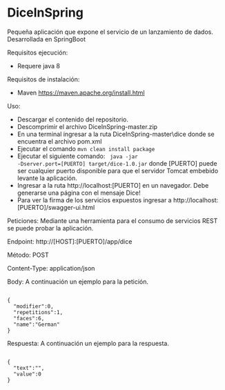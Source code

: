 # DiceInSpring
Pequeña aplicación que expone el servicio de un lanzamiento de dados. Desarrollada en SpringBoot 

Requisitos ejecución:
- Requere java 8

Requisitos de instalación:
- Maven https://maven.apache.org/install.html

Uso:
- Descargar el contenido del repositorio.
- Descomprimir el archivo DiceInSpring-master.zip
- En una terminal ingresar a la ruta DiceInSpring-master\dice donde se encuentra el archivo pom.xml
- Ejecutar el comando <code>mvn clean install package</code>
- Ejecutar el siguiente comando:
<code> java -jar -Dserver.port=[PUERTO] target/dice-1.0.jar</code>
  donde [PUERTO] puede ser cualquier puerto disponible para que el servidor Tomcat embebido levante la aplicación.
- Ingresar a la ruta http://localhost:[PUERTO] en un navegador. Debe generarse una página con el mensaje Dice!
- Para ver la firma de los servicios expuestos ingresar a http://localhost:[PUERTO]/swagger-ui.html
  
Peticiones:
Mediante una herramienta para el consumo de servicios REST se puede probar la aplicación.

Endpoint: http://[HOST]:[PUERTO]/app/dice

Método: POST

Content-Type: application/json

Body: A continuación un ejemplo para la petición.

<code>
{
  "modifier":0,
  "repetitions":1,
  "faces":6,
  "name":"German"
}
</code>



Respuesta: A continuación un ejemplo para la respuesta.

<code>
{
  "text":"",
  "value":0
}
</code>

